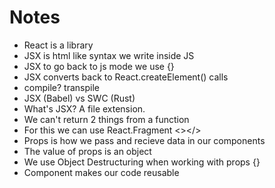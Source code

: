 # Notes

- React is a library
- JSX is html like syntax we write inside JS
- JSX to go back to js mode we use {}
- JSX converts back to React.createElement() calls
- compile? transpile
- JSX (Babel) vs SWC (Rust)
- What's JSX? A file extension.
- We can't return 2 things from a function
- For this we can use React.Fragment <></>
- Props is how we pass and recieve data in our components
- The value of props is an object
- We use Object Destructuring when working with props {}
- Component makes our code reusable
